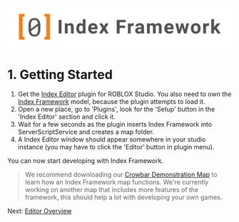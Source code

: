 ![Index Framework Banner](../images/ifw/banner.png)
# 1. Getting Started

1. Get the [Index Editor](https://www.roblox.com/library/7044593840/Index-Editor) plugin for ROBLOX Studio. You also need to own the [Index Framework](https://www.roblox.com/library/7044449225/Index-Framework) model, because the plugin attempts to load it.
2. Open a new place, go to 'Plugins', look for the 'Setup' button in the 'Index Editor' section and click it.
3. Wait for a few seconds as the plugin inserts Index Framework into ServerScriptService and creates a map folder.
4. A Index Editor window should appear somewhere in your studio instance (you may have to click the 'Editor' button in plugin menu).

You can now start developing with Index Framework.

> We recommend downloading our [Crowbar Demonstration Map](https://github.com/primitivepolygon/primitivepolygon.github.io/raw/main/places/CrowbarDemonstration.rbxl) to learn how an Index Framework map functions. We're currently working on another map that includes more features of the framework, this should help a lot with developing your own games.

Next: [Editor Overview](/ifw/2_editor_overview)